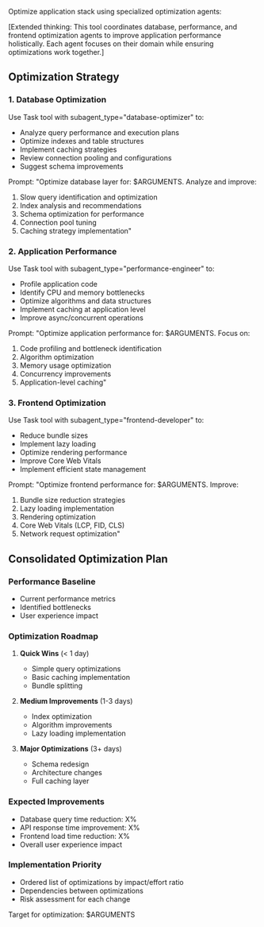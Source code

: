 Optimize application stack using specialized optimization agents:

[Extended thinking: This tool coordinates database, performance, and frontend optimization agents to improve application performance holistically. Each agent focuses on their domain while ensuring optimizations work together.]

## Optimization Strategy

### 1. Database Optimization
Use Task tool with subagent_type="database-optimizer" to:
- Analyze query performance and execution plans
- Optimize indexes and table structures
- Implement caching strategies
- Review connection pooling and configurations
- Suggest schema improvements

Prompt: "Optimize database layer for: $ARGUMENTS. Analyze and improve:
1. Slow query identification and optimization
2. Index analysis and recommendations
3. Schema optimization for performance
4. Connection pool tuning
5. Caching strategy implementation"

### 2. Application Performance
Use Task tool with subagent_type="performance-engineer" to:
- Profile application code
- Identify CPU and memory bottlenecks
- Optimize algorithms and data structures
- Implement caching at application level
- Improve async/concurrent operations

Prompt: "Optimize application performance for: $ARGUMENTS. Focus on:
1. Code profiling and bottleneck identification
2. Algorithm optimization
3. Memory usage optimization
4. Concurrency improvements
5. Application-level caching"

### 3. Frontend Optimization
Use Task tool with subagent_type="frontend-developer" to:
- Reduce bundle sizes
- Implement lazy loading
- Optimize rendering performance
- Improve Core Web Vitals
- Implement efficient state management

Prompt: "Optimize frontend performance for: $ARGUMENTS. Improve:
1. Bundle size reduction strategies
2. Lazy loading implementation
3. Rendering optimization
4. Core Web Vitals (LCP, FID, CLS)
5. Network request optimization"

## Consolidated Optimization Plan

### Performance Baseline
- Current performance metrics
- Identified bottlenecks
- User experience impact

### Optimization Roadmap
1. **Quick Wins** (< 1 day)
   - Simple query optimizations
   - Basic caching implementation
   - Bundle splitting

2. **Medium Improvements** (1-3 days)
   - Index optimization
   - Algorithm improvements
   - Lazy loading implementation

3. **Major Optimizations** (3+ days)
   - Schema redesign
   - Architecture changes
   - Full caching layer

### Expected Improvements
- Database query time reduction: X%
- API response time improvement: X%
- Frontend load time reduction: X%
- Overall user experience impact

### Implementation Priority
- Ordered list of optimizations by impact/effort ratio
- Dependencies between optimizations
- Risk assessment for each change

Target for optimization: $ARGUMENTS